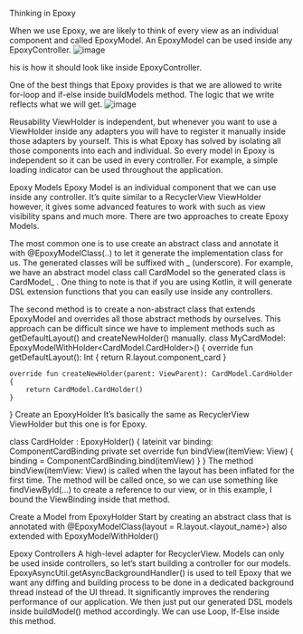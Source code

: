 Thinking in Epoxy

When we use Epoxy, we are likely to think of every view as an individual component and called EpoxyModel. 
An EpoxyModel can be used inside any EpoxyController.
![image](https://github.com/user-attachments/assets/3fa71612-8c20-4ba3-88fb-67706147b115)

his is how it should look like inside EpoxyController.

One of the best things that Epoxy provides is that we are allowed to write for-loop and if-else inside buildModels method. 
The logic that we write reflects what we will get.
![image](https://github.com/user-attachments/assets/533bc2eb-2249-45c0-b551-90dc6187274b)

Reusability
ViewHolder is independent, but whenever you want to use a ViewHolder inside any adapters
you will have to register
it manually inside those adapters by yourself. This is what Epoxy has solved by isolating 
all those components into each and individual.
So every model in Epoxy is independent so it can be used in every controller.
For example, a simple loading indicator can be used throughout the application.

Epoxy Models
Epoxy Model is an individual component that we can use inside any controller.
It’s quite similar to a RecyclerView ViewHolder however, 
it gives some advanced features to work with such as view visibility spans and much more. 
There are two approaches to create Epoxy Models.

The most common one is to use create an abstract class and annotate it with @EpoxyModelClass(..) to let it
generate the implementation class for us. The generated classes will be suffixed with _ (underscore). For example, 
we have an abstract model class call CardModel so the generated class is CardModel_ . 
One thing to note is that if you are using Kotlin, 
it will generate DSL extension functions that you can easily use inside any controllers.

The second method is to create a non-abstract class that extends EpoxyModel and overrides all those abstract methods by ourselves. 
This approach can be difficult since we have to implement methods such as getDefaultLayout() and createNewHolder() manually.
class MyCardModel: EpoxyModelWithHolder<CardModel.CardHolder>() {
    override fun getDefaultLayout(): Int {
        return R.layout.component_card
    }
    
    override fun createNewHolder(parent: ViewParent): CardModel.CardHolder {
        return CardModel.CardHolder()
    }
}
Create an EpoxyHolder
It’s basically the same as RecyclerView ViewHolder but this one is for Epoxy.

class CardHolder : EpoxyHolder() {
      lateinit var binding: ComponentCardBinding
          private set
      override fun bindView(itemView: View) {
          binding = ComponentCardBinding.bind(itemView)
      }
  }
  The method bindView(itemView: View) is called when the layout has been inflated for the first time. 
  The method will be called once, so we can use something like findViewById(...) to create a reference to our view,
  or in this example, I bound the ViewBinding inside that method.

Create a Model from EpoxyHolder
Start by creating an abstract class that is annotated with 
@EpoxyModelClass(layout = R.layout.<layout_name>) 
also extended with 
EpoxyModelWithHolder<YourHolder>()

Epoxy Controllers
A high-level adapter for RecyclerView. Models can only be used inside controllers,
so let’s start building a controller for our models.
EpoxyAsyncUtil.getAsyncBackgroundHandler() is used to tell Epoxy that 
we want any diffing and building process
to be done in a dedicated background thread instead of the UI thread.
It significantly improves the rendering performance of our application.
We then just put our generated DSL models inside buildModel() method accordingly.
We can use Loop, If-Else inside this method.

